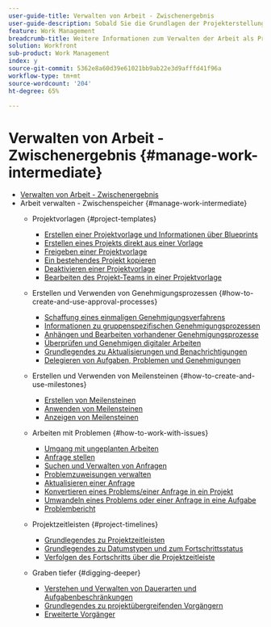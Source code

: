```yaml
---
user-guide-title: Verwalten von Arbeit - Zwischenergebnis
user-guide-description: Sobald Sie die Grundlagen der Projekterstellung, -planung und -verwaltung gelernt haben, sollten Sie mehr wissen, um Workfront optimal zu nutzen.
feature: Work Management
breadcrumb-title: Weitere Informationen zum Verwalten der Arbeit als Projektmanager - Überblick
solution: Workfront
sub-product: Work Management
index: y
source-git-commit: 5362e8a60d39e61021bb9ab22e3d9afffd41f96a
workflow-type: tm+mt
source-wordcount: '204'
ht-degree: 65%

---
```




# Verwalten von Arbeit - Zwischenergebnis {#manage-work-intermediate}

+ [Verwalten von Arbeit - Zwischenergebnis](overview.md)
+ Arbeit verwalten - Zwischenspeicher {#manage-work-intermediate}
   + Projektvorlagen {#project-templates}
      + [Erstellen einer Projektvorlage und Informationen über Blueprints](create-a-project-template.md)
      + [Erstellen eines Projekts direkt aus einer Vorlage](create-a-project-directly-from-a-template.md)
      + [Freigeben einer Projektvorlage](share-a-project-template.md)
      + [Ein bestehendes Projekt kopieren](copy-an-existing-project.md)
      + [Deaktivieren einer Projektvorlage](deactivate-a-project-template.md)
      + [Bearbeiten des Projekt-Teams in einer Projektvorlage](edit-the-project-team-in-a-project-template.md)

   + Erstellen und Verwenden von Genehmigungsprozessen {#how-to-create-and-use-approval-processes}
      + [Schaffung eines einmaligen Genehmigungsverfahrens](create-a-single-use-approval-process.md)
      + [Informationen zu gruppenspezifischen Genehmigungsprozessen](group-specific-approval-processes.md)
      + [Anhängen und Bearbeiten vorhandener Genehmigungsprozesse](attach-and-edit-existing-approval-processes.md)
      + [Überprüfen und Genehmigen digitaler Arbeiten](review-and-approve-digital-work.md)
      + [Grundlegendes zu Aktualisierungen und Benachrichtigungen](understand-updates-and-notifications.md)
      + [Delegieren von Aufgaben, Problemen und Genehmigungen](delegate-approvals.md)

   + Erstellen und Verwenden von Meilensteinen {#how-to-create-and-use-milestones}
      + [Erstellen von Meilensteinen](creating-milestones.md)
      + [Anwenden von Meilensteinen](apply-milestones.md)
      + [Anzeigen von Meilensteinen](view-milestones.md)

   + Arbeiten mit Problemen {#how-to-work-with-issues}
      + [Umgang mit ungeplanten Arbeiten](handle-unplanned-work.md)
      + [Anfrage stellen](make-a-request.md)
      + [Suchen und Verwalten von Anfragen](find-requests.md)
      + [Problemzuweisungen verwalten](manage-issue-assignments.md)
      + [Aktualisieren einer Anfrage](update-a-request.md)
      + [Konvertieren eines Problems/einer Anfrage in ein Projekt](create-a-project-from-a-request.md)
      + [Umwandeln eines Problems oder einer Anfrage in eine Aufgabe](convert-issues-to-other-work-items.md)
      + [Problembericht](report-on-issues.md)

   + Projektzeitleisten {#project-timelines}
      + [Grundlegendes zu Projektzeitleisten](understand-project-timelines.md)
      + [Grundlegendes zu Datumstypen und zum Fortschrittsstatus](understand-task-dates-and-progress-status.md)
      + [Verfolgen des Fortschritts über die Projektzeitleiste](track-work-progress-from-the-project-timeline.md)

   + Graben tiefer {#digging-deeper}
      + [Verstehen und Verwalten von Dauerarten und Aufgabenbeschränkungen](understand-and-manage-duration-types-and-task-constraints.md)
      + [Grundlegendes zu projektübergreifenden Vorgängern](understand-cross-project-predecessors.md)
      + [Erweiterte Vorgänger](advanced-predecessors.md)
